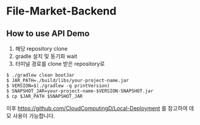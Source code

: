 # File-Market-Backend

## How to use API Demo
1. 해당 repository clone
2. gradle 설치 및 동기화 wait
3. 터미널 경로를 clone 받은 repository로
```
$ ./gradlew clean bootJar
$ JAR_PATH=./build/libs/your-project-name.jar
$ VERSION=$(./gradlew -q printVersion)
$ SNAPSHOT_JAR=your-project-name-$VERSION-SNAPSHOT.jar
$ cp $JAR_PATH $SNAPSHOT_JAR
```

이후 https://github.com/CloudComputingD/Local-Deployment 를 참고하여 데모 사용이 가능합니다. 

